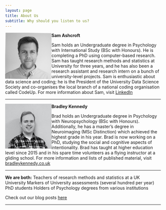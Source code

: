 ```yaml
---
layout: page
title: About Us
subtitle: Why should you listen to us?
---
```


<img src="img/Sam-face.jpeg" width="150" align="left"> 

**Sam Ashcroft**

Sam holds an Undergraduate degree in Psychology with International Study (BSc with Honours). He is completing a PhD using computer-based research. Sam has taught research methods and statistics at University for three years, and he has also been a research assistant and research intern on a bunch of university-level projects. Sam is enthusiastic about data science and coding; he is the President of the University Data Science Society and co-organises the local branch of a national coding organisation called CodeUp. For more information about Sam, visit [LinkedIn](https://www.linkedin.com/in/samashcroft/)

***

<img src="img/Brad-face.jpeg" width="150" align="left"> 

**Bradley Kennedy**

Brad holds an Undergraduate degree in Psychology with Neuropsychology (BSc with Honours). Additionally, he has a master’s degree in Neuroimaging (MSc Distinction) which achieved the highest grade in his year. Brad is now working on a PhD, studying the social and cognitive aspects of intentionality. Brad has taught at higher education level since 2015 and in his spare time volunteers as a flying instructor at a gliding school. For more information and lists of published material, visit [bradleykennedy.co.uk](https://www.bradleykennedy.co.uk)

***

**We are both:**
Teachers of research methods and statistics at a UK University
Markers of University assessments (several hundred per year)
PhD students 
Holders of Psychology degrees from various institutions

Check out our blog posts [here](https://labreport.org/blog)

***
